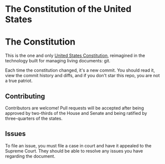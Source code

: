 # The Constitution of the United States
 

# The Constitution

This is the one and only [United States Constitution](constitution.md),
reimagined in the technology built for managing living documents: git.

Each time the constitution changed, it's a new commit.
You should read it, view the commit history and diffs,
and if you don't star this repo, you are not a true patriot.


## Contributing

Contributors are welcome! Pull requests will be accepted after being approved
by two-thirds of the House and Senate and being ratified by three-quarters of
the states.

## Issues

To file an issue, you must file a case in court and have it appealed
to the Supreme Court. They should be able to resolve any issues you
have regarding the document.

